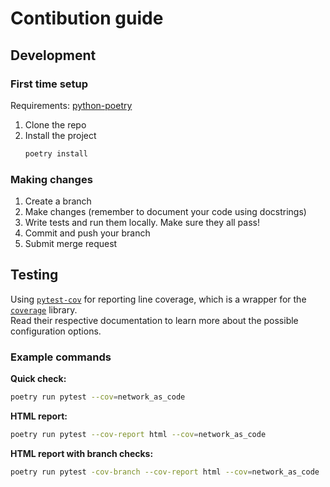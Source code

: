 # Contibution guide

## Development

### First time setup

Requirements: [python-poetry](https://python-poetry.org/docs/)

1. Clone the repo
1. Install the project
   ```bash
   poetry install
   ```

### Making changes

1. Create a branch
1. Make changes (remember to document your code using docstrings)
1. Write tests and run them locally. Make sure they all pass!
1. Commit and push your branch
1. Submit merge request

## Testing

Using [`pytest-cov`](https://pytest-cov.readthedocs.io/en/latest/config.html) for reporting line coverage,
which is a wrapper for the [`coverage`](https://coverage.readthedocs.io/en/6.2/index.html) library.  
Read their respective documentation to learn more about the possible configuration options.

### Example commands

**Quick check:**

```bash
poetry run pytest --cov=network_as_code
```

**HTML report:**

```bash
poetry run pytest --cov-report html --cov=network_as_code
```

**HTML report with branch checks:**

```bash
poetry run pytest -cov-branch --cov-report html --cov=network_as_code
```
